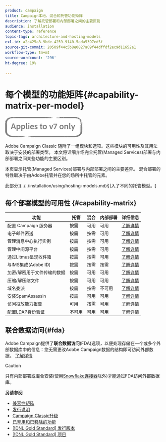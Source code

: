 ```yaml
---
product: campaign
title: Campaign本地、混合和托管功能矩阵
description: 了解托管部署和内部部署之间的主要区别
audience: installation
content-type: reference
topic-tags: architecture-and-hosting-models
exl-id: a2c425a8-9bde-4259-9140-5ada5397ed5f
source-git-commit: 20509f44c5b8e0827a09f44dffdf2ec9d11652a1
workflow-type: tm+mt
source-wordcount: '296'
ht-degree: 19%

---
```


# 每个模型的功能矩阵{#capability-matrix-per-model}

![](../../assets/v7-only.svg)

Adobe Campaign Classic 随附了一组模块和选项。这些模块的可用性及其用法取决于安装的部署类型。 本文将详细介绍完全托管(Managed Services)部署与内部部署之间某些功能的主要区别。

本页显示托管(Managed Services)部署与内部部署之间的主要差异。 混合部署的特性取决于由Adobe托管并在您的场所中托管的元素。

此部分](../../installation/using/hosting-models.md)引入了不同的托管模型。[

## 每个部署模型的可用性 {#capability-matrix}

| 功能 | 托管 | 混合 | 内部部署 | 详细信息 |
|-----------------------------------------------|------------------|-----------|---------------|-----------------------------------------------------------------------------------------------------------------------------------------------------------------------------------------------------------------------|
| 配置 Campaign 服务器 | 按需 | 可用 | 可用 | [了解详情](../../installation/using/the-server-configuration-file.md) |
| 电子邮件密送 | 按需 | 按需 | 可用 | [了解详情](../../installation/using/email-archiving.md) |
| 管理消息中心执行实例 | 按需 | 按需 | 可用 | [了解详情](../../message-center/using/about-transactional-messaging.md) |
| 管理中间源平台 | 按需 | 按需 | 可用 | [了解详情](../../installation/using/mid-sourcing-server.md) |
| 通过Litmus呈现收件箱 | 按需 | 按需 | 可用 | [了解详情](../../delivery/using/inbox-rendering.md) |
| 与IMS集成(Adobe ID) | 按需 | 按需 | 按需 | [了解详情](../../integrations/using/about-adobe-id.md) |
| 加密/解密用于文件传输的数据 | 按需 | 可用 | 可用 | [了解详情](../../platform/using/unzip-decrypt.md) |
| 压缩/解压缩文件 | 按需 | 可用 | 可用 | [了解详情](../../platform/using/unzip-decrypt.md) |
| 域名委派 | 按需 | 按需 | 不可用 | [了解详情](https://helpx.adobe.com/cn/campaign/kb/domain-name-delegation.html) |
| 安装SpamAssassin | 按需 | 可用 | 可用 | [了解详情](../../delivery/using/spamassassin.md) |
| 访问投放能力报告 | 可用 | 按需 | 可用 | [了解详情](../../delivery/using/monitoring-deliverability.md) |
| 配置LDAP身份验证 | 不可用 | 可用 | 可用 | [了解详情](../../installation/using/connecting-through-ldap.md) |


## 联合数据访问{#fda}

Adobe Campaign提供了&#x200B;**联合数据访问**(FDA)选项，以便处理存储在一个或多个外部数据库中的信息：您无需更改Adobe Campaign数据的结构即可访问外部数据。 [了解详情](../../installation/using/about-fda.md)

>[!CAUTION]
>
>只有内部部署或混合安装(使用[Snowflake连接器](../../installation/using/configure-fda-snowflake.md)除外)才能通过FDA访问外部数据库。


**另请参阅**

* [兼容性矩阵](../../rn/using/compatibility-matrix.md)
* [发行说明](../../rn/using/latest-release.md)
* [Campaign Classic升级](../../rn/using/rn-overview.md)
* [已弃用和已移除的功能](../../rn/using/deprecated-features.md)
* [[!DNL Gold Standard] 发行版本](../../rn/using/gold-standard.md)
* [[!DNL Gold Standard] 项目](../../rn/using/gs-overview.md)
